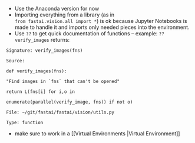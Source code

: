 - Use the Anaconda version for now
- Importing everything from a library (as in `from fastai.vision.all import *`) is ok because Jupyter Notebooks is made to handle it and imports only needed pieces into the environment.
- Use `??` to get quick documentation of functions – example: `??verify_images` returns:
```
Signature: verify_images(fns)

Source:

def verify_images(fns):

"Find images in `fns` that can't be opened"

return L(fns[i] for i,o in

enumerate(parallel(verify_image, fns)) if not o)

File: ~/git/fastai/fastai/vision/utils.py

Type: function
```
- make sure to work in a [[Virtual Environments |Virtual Environment]]